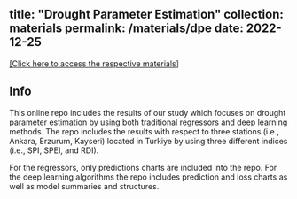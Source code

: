 title: "Drought Parameter Estimation"
collection: materials
permalink: /materials/dpe
date: 2022-12-25
---
[[Click here to access the respective materials]](https://www.dropbox.com/scl/fo/0kexfw9arljujrebfqhck/h?dl=0&rlkey=c755us4ggcyzcm8t62as0vemn)

## Info

This online repo includes the results of our study which focuses on drought parameter estimation by using both traditional regressors and deep learning methods.
The repo includes the results with respect to three stations (i.e., Ankara, Erzurum, Kayseri) located in Turkiye by using three different indices (i.e., SPI, SPEI, and RDI). 

For the regressors, only predictions charts are included into the repo. For the deep learning algorithms the repo includes prediction and loss charts as well as model summaries and structures.
